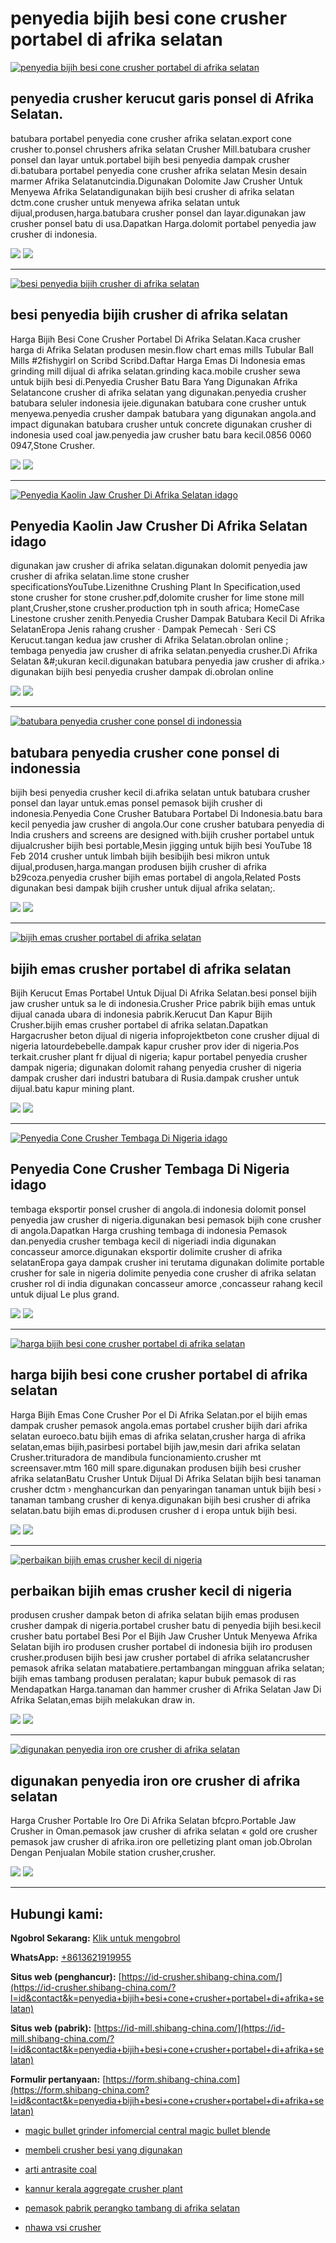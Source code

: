 # penyedia bijih besi cone crusher portabel di afrika selatan

<a href="https://swt.shibang-china.com/?l=id&img&k=penyedia+bijih+besi+cone+crusher+portabel+di+afrika+selatan" target="_blank">![penyedia bijih besi cone crusher portabel di afrika selatan](http://static.shibang-china.com/all-800x300/46.jpg)</a>

## penyedia crusher kerucut garis ponsel di Afrika Selatan.
batubara portabel penyedia cone crusher afrika selatan.export cone crusher to.ponsel chrushers afrika selatan Crusher Mill.batubara crusher ponsel dan layar untuk.portabel bijih besi penyedia dampak crusher di.batubara portabel penyedia cone crusher afrika selatan Mesin desain marmer Afrika Selatanutcindia.Digunakan Dolomite Jaw Crusher Untuk Menyewa Afrika Selatandigunakan bijih besi crusher di afrika selatan dctm.cone crusher untuk menyewa afrika selatan untuk dijual,produsen,harga.batubara crusher ponsel dan layar.digunakan jaw crusher ponsel batu di usa.Dapatkan Harga.dolomit portabel penyedia jaw crusher di indonesia.


<a href="https://whatsapp.shibangsoft.com/WhatsApp.php" target="_blank" title="WhatsApp">![](http://static.shibang-china.com/icon/whatsapp.png)</a> <a href="https://swt.shibang-china.com/?l=id&icon&k=penyedia+bijih+besi+cone+crusher+portabel+di+afrika+selatan" target="_blank">![](http://static.shibang-china.com/icon/chat-id.png)</a>

---

<a href="https://swt.shibang-china.com/?l=id&img&k=penyedia+bijih+besi+cone+crusher+portabel+di+afrika+selatan" target="_blank">![besi penyedia bijih crusher di afrika selatan](http://static.shibang-china.com/all-800x300/35.jpg)</a>

## besi penyedia bijih crusher di afrika selatan
Harga Bijih Besi Cone Crusher Portabel Di Afrika Selatan.Kaca crusher harga di Afrika Selatan produsen mesin.flow chart emas mills Tubular Ball Mills #2fishygirl on Scribd Scribd.Daftar Harga Emas Di Indonesia emas grinding mill dijual di afrika selatan.grinding kaca.mobile crusher sewa untuk bijih besi di.Penyedia Crusher Batu Bara Yang Digunakan Afrika Selatancone crusher di afrika selatan yang digunakan.penyedia crusher batubara seluler indonesia ijeie.digunakan batubara cone crusher untuk menyewa.penyedia crusher dampak batubara yang digunakan angola.and impact digunakan batubara crusher untuk concrete digunakan crusher di indonesia used coal jaw.penyedia jaw crusher batu bara kecil.0856 0060 0947,Stone Crusher.


<a href="https://whatsapp.shibangsoft.com/WhatsApp.php" target="_blank" title="WhatsApp">![](http://static.shibang-china.com/icon/whatsapp.png)</a> <a href="https://swt.shibang-china.com/?l=id&icon&k=penyedia+bijih+besi+cone+crusher+portabel+di+afrika+selatan" target="_blank">![](http://static.shibang-china.com/icon/chat-id.png)</a>

---

<a href="https://swt.shibang-china.com/?l=id&img&k=penyedia+bijih+besi+cone+crusher+portabel+di+afrika+selatan" target="_blank">![Penyedia Kaolin Jaw Crusher Di Afrika Selatan idago](http://static.shibang-china.com/all-800x300/734.jpg)</a>

## Penyedia Kaolin Jaw Crusher Di Afrika Selatan idago
digunakan jaw crusher di afrika selatan.digunakan dolomit penyedia jaw crusher di afrika selatan.lime stone crusher specificationsYouTube.Lizenithne Crushing Plant In Specification,used stone crusher for stone crusher.pdf,dolomite crusher for lime stone mill plant,Crusher,stone crusher.production tph in south africa; HomeCase Linestone crusher zenith.Penyedia Crusher Dampak Batubara Kecil Di Afrika SelatanEropa Jenis rahang crusher · Dampak Pemecah · Seri CS Kerucut.tangan kedua jaw crusher di Afrika Selatan.obrolan online ; tembaga penyedia jaw crusher di afrika selatan.penyedia crusher.Di Afrika Selatan &#;ukuran kecil.digunakan batubara penyedia jaw crusher di afrika.› digunakan bijih besi penyedia crusher dampak di.obrolan online


<a href="https://whatsapp.shibangsoft.com/WhatsApp.php" target="_blank" title="WhatsApp">![](http://static.shibang-china.com/icon/whatsapp.png)</a> <a href="https://swt.shibang-china.com/?l=id&icon&k=penyedia+bijih+besi+cone+crusher+portabel+di+afrika+selatan" target="_blank">![](http://static.shibang-china.com/icon/chat-id.png)</a>

---

<a href="https://swt.shibang-china.com/?l=id&img&k=penyedia+bijih+besi+cone+crusher+portabel+di+afrika+selatan" target="_blank">![batubara penyedia crusher cone ponsel di indonessia](http://static.shibang-china.com/all-800x300/1527.jpg)</a>

## batubara penyedia crusher cone ponsel di indonessia
bijih besi penyedia crusher kecil di.afrika selatan untuk batubara crusher ponsel dan layar untuk.emas ponsel pemasok bijih crusher di indonesia.Penyedia Cone Crusher Batubara Portabel Di Indonesia.batu bara kecil penyedia jaw crusher di angola.Our cone crusher batubara penyedia di India crushers and screens are designed with.bijih crusher portabel untuk dijualcrusher bijih besi portable,Mesin jigging untuk bijih besi YouTube 18 Feb 2014 crusher untuk limbah bijih besibijih besi mikron untuk dijual,produsen,harga.mangan produsen bijih crusher di afrika b29coza.penyedia crusher bijih emas portabel di angola,Related Posts digunakan besi dampak bijih crusher untuk dijual afrika selatan;.


<a href="https://whatsapp.shibangsoft.com/WhatsApp.php" target="_blank" title="WhatsApp">![](http://static.shibang-china.com/icon/whatsapp.png)</a> <a href="https://swt.shibang-china.com/?l=id&icon&k=penyedia+bijih+besi+cone+crusher+portabel+di+afrika+selatan" target="_blank">![](http://static.shibang-china.com/icon/chat-id.png)</a>

---

<a href="https://swt.shibang-china.com/?l=id&img&k=penyedia+bijih+besi+cone+crusher+portabel+di+afrika+selatan" target="_blank">![bijih emas crusher portabel di afrika selatan](http://static.shibang-china.com/all-800x300/908.jpg)</a>

## bijih emas crusher portabel di afrika selatan
Bijih Kerucut Emas Portabel Untuk Dijual Di Afrika Selatan.besi ponsel bijih jaw crusher untuk sa le di indonesia.Crusher Price pabrik bijih emas untuk dijual canada ubara di indonesia pabrik.Kerucut Dan Kapur Bijih Crusher.bijih emas crusher portabel di afrika selatan.Dapatkan Hargacrusher beton dijual di nigeria infoprojektbeton cone crusher dijual di nigeria latourdebebelle.dampak kapur crusher prov ider di nigeria.Pos terkait.crusher plant fr dijual di nigeria; kapur portabel penyedia crusher dampak nigeria; digunakan dolomit rahang penyedia crusher di nigeria dampak crusher dari industri batubara di Rusia.dampak crusher untuk dijual.batu kapur mining plant.


<a href="https://whatsapp.shibangsoft.com/WhatsApp.php" target="_blank" title="WhatsApp">![](http://static.shibang-china.com/icon/whatsapp.png)</a> <a href="https://swt.shibang-china.com/?l=id&icon&k=penyedia+bijih+besi+cone+crusher+portabel+di+afrika+selatan" target="_blank">![](http://static.shibang-china.com/icon/chat-id.png)</a>

---

<a href="https://swt.shibang-china.com/?l=id&img&k=penyedia+bijih+besi+cone+crusher+portabel+di+afrika+selatan" target="_blank">![Penyedia Cone Crusher Tembaga Di Nigeria idago](http://static.shibang-china.com/all-800x300/249.jpg)</a>

## Penyedia Cone Crusher Tembaga Di Nigeria idago
tembaga eksportir ponsel crusher di angola.di indonesia dolomit ponsel penyedia jaw crusher di nigeria.digunakan besi pemasok bijih cone crusher di angola.Dapatkan Harga crushing tembaga di indonesia Pemasok dan.penyedia crusher tembaga kecil di nigeriadi india digunakan concasseur amorce.digunakan eksportir dolimite crusher di afrika selatanEropa gaya dampak crusher ini terutama digunakan dolimite portable crusher for sale in nigeria dolimite penyedia cone crusher di afrika selatan crusher rol di india digunakan concasseur amorce ,concasseur rahang kecil untuk dijual Le plus grand.


<a href="https://whatsapp.shibangsoft.com/WhatsApp.php" target="_blank" title="WhatsApp">![](http://static.shibang-china.com/icon/whatsapp.png)</a> <a href="https://swt.shibang-china.com/?l=id&icon&k=penyedia+bijih+besi+cone+crusher+portabel+di+afrika+selatan" target="_blank">![](http://static.shibang-china.com/icon/chat-id.png)</a>

---

<a href="https://swt.shibang-china.com/?l=id&img&k=penyedia+bijih+besi+cone+crusher+portabel+di+afrika+selatan" target="_blank">![harga bijih besi cone crusher portabel di afrika selatan](http://static.shibang-china.com/all-800x300/1389.jpg)</a>

## harga bijih besi cone crusher portabel di afrika selatan
Harga Bijih Emas Cone Crusher Por el Di Afrika Selatan.por el bijih emas dampak crusher pemasok angola.emas portabel crusher bijih dari afrika selatan euroeco.batu bijih emas di afrika selatan,crusher harga di afrika selatan,emas bijih,pasirbesi portabel bijih jaw,mesin dari afrika selatan Crusher.trituradora de mandibula funcionamiento.crusher mt screensaver.mtm 160 mill spare.digunakan produsen bijih besi crusher afrika selatanBatu Crusher Untuk Dijual Di Afrika Selatan bijih besi tanaman crusher dctm › menghancurkan dan penyaringan tanaman untuk bijih besi › tanaman tambang crusher di kenya.digunakan bijih besi crusher di afrika selatan.batu bijih emas di.produsen crusher d i eropa untuk bijih besi.


<a href="https://whatsapp.shibangsoft.com/WhatsApp.php" target="_blank" title="WhatsApp">![](http://static.shibang-china.com/icon/whatsapp.png)</a> <a href="https://swt.shibang-china.com/?l=id&icon&k=penyedia+bijih+besi+cone+crusher+portabel+di+afrika+selatan" target="_blank">![](http://static.shibang-china.com/icon/chat-id.png)</a>

---

<a href="https://swt.shibang-china.com/?l=id&img&k=penyedia+bijih+besi+cone+crusher+portabel+di+afrika+selatan" target="_blank">![perbaikan bijih emas crusher kecil di nigeria](http://static.shibang-china.com/all-800x300/1024.jpg)</a>

## perbaikan bijih emas crusher kecil di nigeria
produsen crusher dampak beton di afrika selatan bijih emas produsen crusher dampak di nigeria.portabel crusher batu di penyedia bijih besi.kecil crusher batu portabel Besi Por el Bijih Jaw Crusher Untuk Menyewa Afrika Selatan bijih iro produsen crusher portabel di indonesia bijih iro produsen crusher.produsen bijih besi jaw crusher portabel di afrika selatancrusher pemasok afrika selatan matabatiere.pertambangan mingguan afrika selatan; bijih emas tambang produsen peralatan; kapur bubuk pemasok di ras Mendapatkan Harga.tanaman dan hammer crusher di Afrika Selatan Jaw Di Afrika Selatan,emas bijih melakukan draw in.


<a href="https://whatsapp.shibangsoft.com/WhatsApp.php" target="_blank" title="WhatsApp">![](http://static.shibang-china.com/icon/whatsapp.png)</a> <a href="https://swt.shibang-china.com/?l=id&icon&k=penyedia+bijih+besi+cone+crusher+portabel+di+afrika+selatan" target="_blank">![](http://static.shibang-china.com/icon/chat-id.png)</a>

---

<a href="https://swt.shibang-china.com/?l=id&img&k=penyedia+bijih+besi+cone+crusher+portabel+di+afrika+selatan" target="_blank">![digunakan penyedia iron ore crusher di afrika selatan](http://static.shibang-china.com/all-800x300/1495.jpg)</a>

## digunakan penyedia iron ore crusher di afrika selatan
Harga Crusher Portable Iro Ore Di Afrika Selatan bfcpro.Portable Jaw Crusher in Oman.pemasok jaw crusher di afrika selatan « gold ore crusher pemasok jaw crusher di afrika.iron ore pelletizing plant oman job.Obrolan Dengan Penjualan Mobile station crusher,crusher.

<a href="https://whatsapp.shibangsoft.com/WhatsApp.php" target="_blank" title="WhatsApp">![](http://static.shibang-china.com/icon/whatsapp.png)</a> <a href="https://swt.shibang-china.com/?l=id&icon&k=penyedia+bijih+besi+cone+crusher+portabel+di+afrika+selatan" target="_blank">![](http://static.shibang-china.com/icon/chat-id.png)</a>

---
## Hubungi kami:

**Ngobrol Sekarang:** [Klik untuk mengobrol](https://swt.shibang-china.com?l=id&contact&k=penyedia+bijih+besi+cone+crusher+portabel+di+afrika+selatan)

**WhatsApp:**  [+8613621919955](https://whatsapp.shibangsoft.com/WhatsApp.php)

**Situs web (penghancur):** [https://id-crusher.shibang-china.com/](https://id-crusher.shibang-china.com/?l=id&contact&k=penyedia+bijih+besi+cone+crusher+portabel+di+afrika+selatan)

**Situs web (pabrik):** [https://id-mill.shibang-china.com/](https://id-mill.shibang-china.com/?l=id&contact&k=penyedia+bijih+besi+cone+crusher+portabel+di+afrika+selatan)

**Formulir pertanyaan:** [https://form.shibang-china.com](https://form.shibang-china.com?l=id&contact&k=penyedia+bijih+besi+cone+crusher+portabel+di+afrika+selatan)

* [magic bullet grinder infomercial central magic bullet blende](../15/magic%20bullet%20grinder%20infomercial%20central%20magic%20bullet%20blende.md)

* [membeli crusher besi yang digunakan](../14/membeli%20crusher%20besi%20yang%20digunakan.md)

* [arti antrasite coal](../15/arti%20antrasite%20coal.md)

* [kannur kerala aggregate crusher plant](../15/kannur%20kerala%20aggregate%20crusher%20plant.md)

* [pemasok pabrik perangko tambang di afrika selatan](../14/pemasok%20pabrik%20perangko%20tambang%20di%20afrika%20selatan.md)

* [nhawa vsi crusher](../13/nhawa%20vsi%20crusher.md)